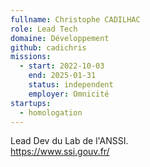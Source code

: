 ```yaml
---
fullname: Christophe CADILHAC
role: Lead Tech
domaine: Développement
github: cadichris
missions:
  - start: 2022-10-03
    end: 2025-01-31
    status: independent
    employer: Omnicité
startups:
  - homologation
---
```

Lead Dev du Lab de l'ANSSI.  
https://www.ssi.gouv.fr/
